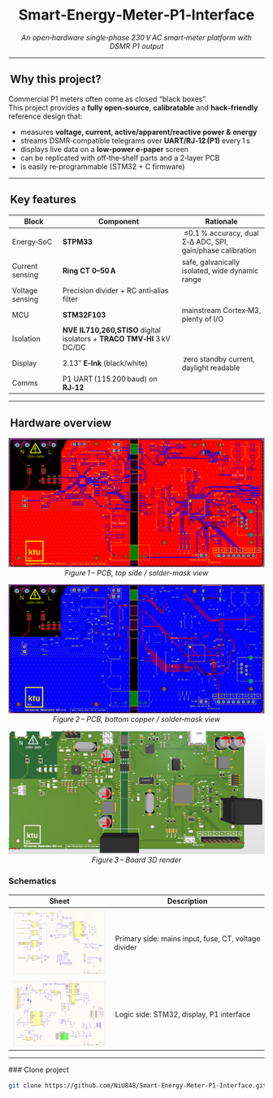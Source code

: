 <div align="center">

# Smart‑Energy‑Meter‑P1‑Interface  
*An open‑hardware single‑phase 230 V AC smart‑meter platform with DSMR P1 output*


</div>

---

##  Why this project?

Commercial P1 meters often come as closed “black boxes”.  
This project provides a **fully open‑source**, **calibratable** and **hack‑friendly** reference design that:

* measures **voltage, current, active/apparent/reactive power & energy**  
* streams DSMR‑compatible telegrams over **UART/RJ‑12 (P1)** every 1 s  
* displays live data on a **low‑power e‑paper** screen  
* can be replicated with off‑the‑shelf parts and a 2‑layer PCB  
* is easily re‑programmable (STM32 + C firmware)

---

##  Key features

| Block | Component | Rationale |
|-------|-----------|-----------|
| Energy‑SoC | **STPM33** | ≤0.1 % accuracy, dual Σ‑Δ ADC, SPI, gain/phase calibration |
| Current sensing | **Ring CT 0–50 A** | safe, galvanically isolated, wide dynamic range |
| Voltage sensing | Precision divider + RC anti‑alias filter |
| MCU | **STM32F103** | mainstream Cortex‑M3, plenty of I/O|
| Isolation | **NVE IL710,260,STISO** digital isolators + **TRACO TMV‑HI** 3 kV DC/DC |
| Display | 2.13″ **E‑Ink** (black/white) | zero standby current, daylight readable |
| Comms | P1 UART (115 200 baud) on **RJ‑12** |

---


##  Hardware overview

<p align="center">
  <img src="docs/img/board_top.png"   alt="Top layer 3D"    width="600"><br>
  <em>Figure 1 – PCB, top side / solder-mask view</em>
</p>

<p align="center">
  <img src="docs/img/board_bottom.png" alt="Bottom layer"   width="600"><br>
  <em>Figure 2 – PCB, bottom copper / solder‑mask view</em>
</p>

<p align="center">
  <img src="docs/img/board_3d.png"     alt="Assembled 3D"  width="600"><br>
  <em>Figure 3 – Board 3D render</em>
</p>

### Schematics  
| Sheet | Description |
|-------|-------------|
| <img src="docs/img/sch_power.png"  width="220"> | Primary side: mains input, fuse, CT, voltage divider |
| <img src="docs/img/sch_logic.png"  width="220"> | Logic side: STM32, display, P1 interface |

---




### Clone project
```bash
git clone https://github.com/NiU848/Smart-Energy-Meter-P1-Interface.git

